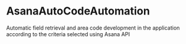 # AsanaAutoCodeAutomation
Automatic field retrieval and area code development in the application according to the criteria selected using Asana API
